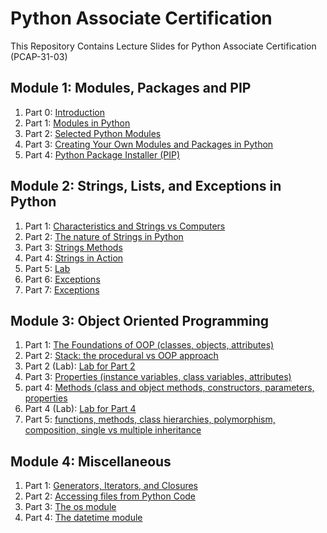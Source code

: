 # Python Associate Certification
This Repository Contains Lecture Slides for Python Associate Certification (PCAP-31-03)


## Module 1: Modules, Packages and PIP

1. Part 0: [Introduction](https://github.com/ImranNust/Python_Associate_Certification/blob/main/Module1/Module0_Introduction.pdf)
2. Part 1: [Modules in Python](https://github.com/ImranNust/Python_Associate_Certification/blob/main/Module1/Module1_PCAP-31-03_Modules-and-Packages_Part-1.pdf)
3. Part 2: [Selected Python Modules](https://github.com/ImranNust/Python_Associate_Certification/blob/main/Module1/Module1_PCAP-31-03_Modules-and-Packages_Part-2.pdf)
4. Part 3: [Creating Your Own Modules and Packages in Python](https://github.com/ImranNust/Python_Associate_Certification/blob/main/Module1/Module1_PCAP-31-03_Modules-and-Packages_Part-3.pdf)
5. Part 4: [Python Package Installer (PIP)](https://github.com/ImranNust/Python_Associate_Certification/blob/main/Module1/Module1_PCAP-31-03_Modules-and-Packages_Part-4.pdf)


## Module 2: Strings, Lists, and Exceptions in Python

1. Part 1: [Characteristics and Strings vs Computers](https://github.com/ImranNust/Python_Associate_Certification/blob/main/Module2/Labs.pdf)
2. Part 2: [The nature of Strings in Python](https://github.com/ImranNust/Python_Associate_Certification/blob/main/Module2/Module2_PCAP-31-03_Part-2.pdf)
3. Part 3: [Strings Methods](https://github.com/ImranNust/Python_Associate_Certification/blob/main/Module2/Module2_PCAP-31-03_Part-3.pdf)
4. Part 4: [Strings in Action](https://github.com/ImranNust/Python_Associate_Certification/blob/main/Module2/Module2_PCAP-31-03_Part-4.pdf)
5. Part 5: [Lab](https://github.com/ImranNust/Python_Associate_Certification/blob/main/Module2/Labs.pdf)
6. Part 6: [Exceptions](https://github.com/ImranNust/Python_Associate_Certification/blob/main/Module2/Module2_PCAP-31-03_Part-6.pdf)
7. Part 7: [Exceptions](https://github.com/ImranNust/Python_Associate_Certification/blob/main/Module2/Module2_PCAP-31-03_Part-7.pdf)



## Module 3: Object Oriented Programming

1. Part 1: [The Foundations of OOP (classes, objects, attributes)](https://github.com/ImranNust/Python_Associate_Certification/blob/main/Module3/Module3_PCAP-31-03_Part-1.pdf)
2. Part 2: [Stack: the procedural vs OOP approach](https://github.com/ImranNust/Python_Associate_Certification/blob/main/Module3/Module3_PCAP-31-03_Part-2.pdf)
3. Part 2 (Lab): [Lab for Part 2](https://github.com/ImranNust/Python_Associate_Certification/blob/main/Module3/LabForModule3Part2.pdf)
3. Part 3: [Properties (instance variables, class variables, attributes)](https://github.com/ImranNust/Python_Associate_Certification/blob/main/Module3/Module3_PCAP-31-03_Part-3.pdf)
4. part 4: [Methods (class and object methods, constructors, parameters, properties](https://github.com/ImranNust/Python_Associate_Certification/blob/main/Module3/Module3_PCAP-31-03_Part-4.pdf)
5. Part 4 (Lab): [Lab for Part 4](https://github.com/ImranNust/Python_Associate_Certification/blob/main/Module3/LabForModule3Part4.pdf)
6. Part 5: [functions, methods, class hierarchies, polymorphism, composition, single vs multiple inheritance](https://github.com/ImranNust/Python_Associate_Certification/blob/main/Module3/Module3_PCAP-31-03_Part-5.pdf)


## Module 4: Miscellaneous

1. Part 1: [Generators, Iterators, and Closures](https://github.com/ImranNust/Python_Associate_Certification/blob/main/Module4/Module4_PCAP-31-03_Part-1.pdf)
2. Part 2: [Accessing files from Python Code](https://github.com/ImranNust/Python_Associate_Certification/blob/main/Module4/Module4_PCAP-31-03_Part-2.pdf)
3. Part 3: [The os module](https://github.com/ImranNust/Python_Associate_Certification/blob/main/Module4/Module4_PCAP-31-03_Part-3.pdf)
4. Part 4: [The datetime module](https://github.com/ImranNust/Python_Associate_Certification/blob/main/Module4/Module4_PCAP-31-03_Part-4.pdf)


